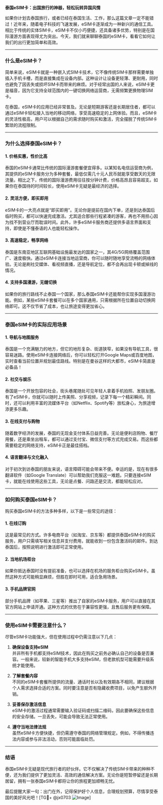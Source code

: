 **泰国eSIM卡：出国旅行的神器，轻松玩转异国风情**

如果你计划去泰国旅行，或者已经在泰国生活、工作，那么这篇文章一定不能错过！近年来，随着电子科技的飞速发展，eSIM卡逐渐成为一种新兴的通信工具。相比于传统的实体SIM卡，eSIM卡不仅小巧便捷，还具备诸多优势，特别是在国际漫游方面表现得尤为突出。今天，我们就来聊聊泰国的eSIM卡，看看它如何让我们的出行更加简单和高效。

---

### **什么是eSIM卡？**

简单来说，eSIM卡就是一种嵌入式SIM卡技术，它不像传统SIM卡那样需要单独插入手机卡槽，而是直接集成在设备内部。这种设计让设备更轻薄、更耐用，同时也避免了因丢失或损坏SIM卡而带来的麻烦。对于经常出国的人来说，eSIM卡更是福音，因为它支持全球范围内的一键切换网络运营商，无需频繁更换物理SIM卡。

在泰国，eSIM卡的应用已经非常普及。无论是短期游客还是长期居住者，都可以通过eSIM卡轻松接入当地的移动网络，享受高速稳定的上网体验。而且，eSIM卡的灵活性极高，用户可以根据自己的需求随时购买和激活，完全摆脱了传统SIM卡繁琐的流程限制。

---

### **为什么选择泰国eSIM卡？**

#### **1. 价格实惠，性价比高**
泰国的eSIM卡通常比传统的国际漫游套餐便宜得多。以某知名电信运营商为例，其提供的eSIM卡服务分为多种套餐，最低仅需几十元人民币就能享受数天的无限流量。相比之下，传统的国际漫游费用往往按分钟计费，价格高昂且容易超支。如果你在泰国待的时间较长，使用eSIM卡无疑是最经济的选择。

#### **2. 灵活方便，即买即用**
eSIM卡的一大亮点就是“即买即用”。无论你是提前在国内下单，还是到达泰国后临时购买，都可以快速完成激活。尤其适合那些行程紧凑的游客，再也不用担心因为找不到营业厅而耽误时间。此外，许多eSIM卡服务商还提供多语言界面和支持，即使是不懂泰语的人也能轻松操作。

#### **3. 高速稳定，畅享网络**
泰国是东南亚地区互联网基础设施最发达的国家之一，其4G/5G网络覆盖范围广、速度极快。通过eSIM卡连接当地运营商，你可以随时随地享受流畅的网络体验。无论是刷社交媒体、看视频直播，还是导航定位，都不会再出现卡顿或掉线的情况。

#### **4. 支持多国漫游，无缝切换**
如果你的旅行路线不止泰国一个国家，那么泰国eSIM卡还能帮你实现多国漫游功能。例如，某些eSIM卡套餐可以在多个国家通用，只需根据所在位置自动切换网络即可。这不仅节省了成本，也让旅途变得更加省心。

---

### **泰国eSIM卡的实际应用场景**

#### **1. 导航与地图服务**
泰国是一个充满魅力的地方，但它的地形复杂、街道狭窄，如果没有导航工具，很容易迷路。使用eSIM卡连接网络后，你可以轻松打开Google Maps或百度地图，实时查看当前位置并规划最佳路线。特别是在曼谷这样的大都市，eSIM卡简直是必备品！

#### **2. 社交与娱乐**
泰国是一个开放包容的社会，街头巷尾随处可见年轻人拿着手机拍照、发朋友圈。有了eSIM卡，你就可以随时上传美照、分享视频，记录下每一个精彩瞬间。同时，还可以利用丰富的流媒体平台（如Netflix、Spotify等）放松身心，为旅途增添更多乐趣。

#### **3. 在线支付与购物**
随着数字经济的发展，泰国的无现金支付体系日益完善。无论是便利店购物、餐厅用餐，还是乘坐出租车，都可以通过支付宝、微信支付等方式完成交易。而这些都需要稳定的网络支持，eSIM卡正是最佳搭档。

#### **4. 语言翻译与文化融入**
对于初次到访泰国的朋友来说，语言障碍可能会带来不便。幸运的是，现在有很多翻译软件（如Google Translate）可以帮助我们克服这一难题。只要连接eSIM卡，就能在线使用这些工具，无论是点餐、问路还是交流，都能轻松应对。

---

### **如何购买泰国eSIM卡？**

购买泰国eSIM卡的方法多种多样，以下是一些常见的途径：

#### **1. 在线订购**
这是最常见的方式。许多电商平台（如淘宝、京东等）都提供泰国eSIM卡的购买服务，用户只需填写相关信息并支付费用，就能收到一份包含激活码的邮件。到达泰国后，按照说明进行激活即可正常使用。

#### **2. 当地机场柜台**
如果你抵达泰国时没有提前准备，也可以选择在机场的服务柜台购买eSIM卡。虽然这种方式可能稍显麻烦，但胜在即时可用，适合急用场景。

#### **3. 手机品牌官网**
部分手机品牌（如苹果、三星等）推出了自家的eSIM卡服务，用户可以直接在其官方网站上申请开通。这种方式的优势在于兼容性更强，且售后服务更有保障。

---

### **使用eSIM卡需要注意什么？**

尽管eSIM卡功能强大，但在使用过程中仍需注意以下几点：

1. **确保设备支持eSIM**  
   并非所有手机都支持eSIM技术，因此在购买之前务必确认自己的设备是否兼容。一般来说，较新的智能手机大多支持eSIM，但老款机型可能需要升级系统才能使用。

2. **了解套餐内容**  
   不同的eSIM卡套餐所提供的流量、通话时长以及有效期各不相同，建议根据个人需求选择合适的方案。同时要注意是否有隐藏收费项目，以免产生额外开销。

3. **妥善保存激活信息**  
   eSIM卡的激活过程通常需要输入验证码或扫描二维码，因此要确保这些信息的安全存储。一旦丢失，可能会导致无法正常使用。

4. **遵守当地法律法规**  
   虽然eSIM卡方便快捷，但仍需遵守泰国的网络管理规定。例如，不得传播违法内容或参与非法活动，否则可能面临处罚。

---

### **结语**

泰国eSIM卡无疑是现代旅行者的好伙伴。它不仅解决了传统SIM卡带来的种种不便，还为我们提供了更加灵活、高效的通信解决方案。无论你是短暂停留还是长期居留，拥有一张泰国eSIM卡都将让你的旅程更加顺畅无忧。

最后提醒大家一句：出门在外，记得保护好个人信息，合理规划预算，尽情享受泰国的美好风光吧！[TG💪+ @jx0703 ![Image](https://github.com/user-attachments/assets/dbca1d08-cadb-493c-b0ec-ad6f7a83f270)]